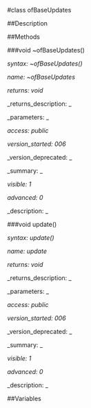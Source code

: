 #class ofBaseUpdates

##Description





##Methods



###void ~ofBaseUpdates()

_syntax: ~ofBaseUpdates()_

_name: ~ofBaseUpdates_

_returns: void_

_returns_description: _

_parameters: _

_access: public_

_version_started: 006_

_version_deprecated: _

_summary: _

_visible: 1_

_advanced: 0_



_description: _

















###void update()

_syntax: update()_

_name: update_

_returns: void_

_returns_description: _

_parameters: _

_access: public_

_version_started: 006_

_version_deprecated: _

_summary: _

_visible: 1_

_advanced: 0_



_description: _

















##Variables



